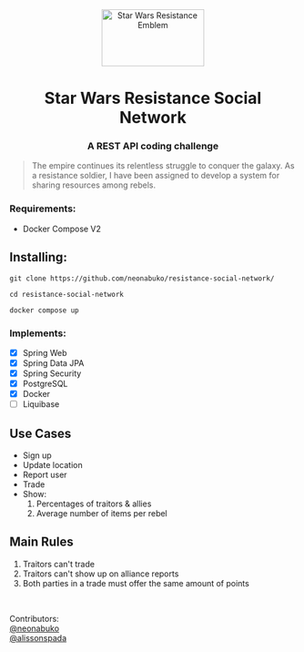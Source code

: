 <div align="center">
  <img src="https://github.com/neonabuko/resistance-social-network/assets/83613676/df0eaabc-10f3-4b5e-a09b-db7896bce003" alt="Star Wars Resistance Emblem" width="180" height="100">
  <h1>Star Wars Resistance Social Network</h1>
  <h3>A REST API coding challenge</h3>
</div>

> The empire continues its relentless struggle to conquer the galaxy. As a resistance soldier, I have been assigned to
> develop a system for sharing resources among rebels.

### Requirements:
- Docker Compose V2

## Installing:
```shell
git clone https://github.com/neonabuko/resistance-social-network/
    
cd resistance-social-network
    
docker compose up
```
### Implements:
- [x] Spring Web
- [x] Spring Data JPA
- [x] Spring Security
- [x] PostgreSQL
- [x] Docker
- [ ] Liquibase

## Use Cases
- Sign up
- Update location
- Report user
- Trade
- Show:
    1. Percentages of traitors & allies
    2. Average number of items per rebel

## Main Rules
1. Traitors can't trade
2. Traitors can't show up on alliance reports
3. Both parties in a trade must offer the same amount of points

<div align="left">
    <footer>
        <br>
        <p>Contributors:
            <br>
            <a href="https://github.com/neonabuko/">@neonabuko</a>
            <br>
            <a href=https://github.com/alissonspada>@alissonspada</a>
        </p>
    </footer>
</div>
